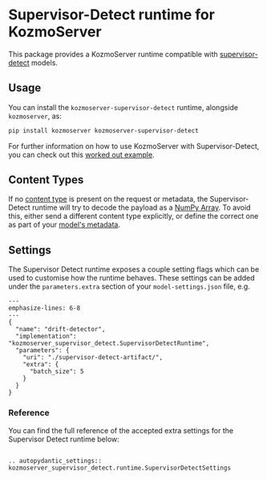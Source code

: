 # Supervisor-Detect runtime for KozmoServer

This package provides a KozmoServer runtime compatible with
[supervisor-detect](https://docs.kozmoai.io/projects/supervisor-detect/en/latest/index.html)
models.

## Usage

You can install the `kozmoserver-supervisor-detect` runtime, alongside `kozmoserver`, as:

```bash
pip install kozmoserver kozmoserver-supervisor-detect
```

For further information on how to use KozmoServer with Supervisor-Detect, you can check
out this [worked out example](../../docs/examples/supervisor-detect/README.md).

## Content Types

If no [content type](../../docs/user-guide/content-type) is present on the
request or metadata, the Supervisor-Detect runtime will try to decode the payload
as a [NumPy Array](../../docs/user-guide/content-type).
To avoid this, either send a different content type explicitly, or define the
correct one as part of your [model's
metadata](../../docs/reference/model-settings).

## Settings

The Supervisor Detect runtime exposes a couple setting flags which can be used to
customise how the runtime behaves.
These settings can be added under the `parameters.extra` section of your
`model-settings.json` file, e.g.

```{code-block} json
---
emphasize-lines: 6-8
---
{
  "name": "drift-detector",
  "implementation": "kozmoserver_supervisor_detect.SupervisorDetectRuntime",
  "parameters": {
    "uri": "./supervisor-detect-artifact/",
    "extra": {
      "batch_size": 5
    }
  }
}
```

### Reference

You can find the full reference of the accepted extra settings for the Supervisor
Detect runtime below:

```{eval-rst}

.. autopydantic_settings:: kozmoserver_supervisor_detect.runtime.SupervisorDetectSettings
```
